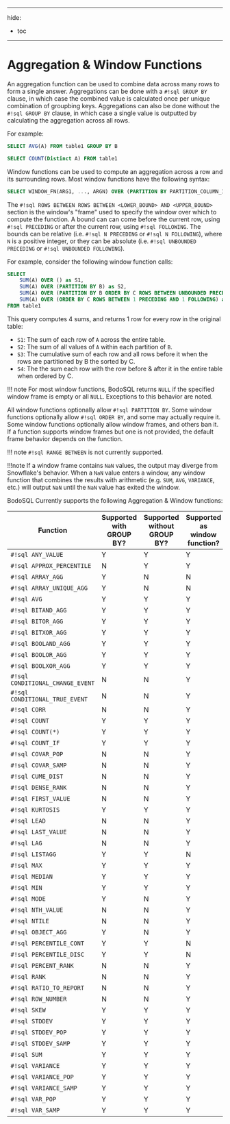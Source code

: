 ______________________________________________________________________

hide:

- toc

______________________________________________________________________

# Aggregation & Window Functions

An aggregation function can be used to combine data across many
rows to form a single answer. Aggregations can be done with a
`#!sql GROUP BY` clause, in which case the combined value is
calculated once per unique combination of groupbing keys. Aggregations
can also be done without the `#!sql GROUP BY` clause, in which case
a single value is outputted by calculating the aggregation across
all rows.

For example:

```sql
SELECT AVG(A) FROM table1 GROUP BY B

SELECT COUNT(Distinct A) FROM table1
```

Window functions can be used to compute an aggregation across a
row and its surrounding rows. Most window functions have the
following syntax:

```sql
SELECT WINDOW_FN(ARG1, ..., ARGN) OVER (PARTITION BY PARTITION_COLUMN_1, ..., PARTITION_COLUMN_N ORDER BY SORT_COLUMN_1, ..., SORT_COLUMN_N ROWS BETWEEN <LOWER_BOUND> AND <UPPER_BOUND>) FROM table_name
```

The `#!sql ROWS BETWEEN ROWS BETWEEN <LOWER_BOUND> AND <UPPER_BOUND>`
section is the window's "frame" used to specify the window over which to compute the
function. A bound can can come before the current row, using `#!sql PRECEDING` or after the current row, using
`#!sql FOLLOWING`. The bounds can be relative (i.e.
`#!sql N PRECEDING` or `#!sql N FOLLOWING`), where `N` is a positive integer,
or they can be absolute (i.e. `#!sql UNBOUNDED PRECEDING` or
`#!sql UNBOUNDED FOLLOWING`).

For example, consider the following window function calls:

```sql
SELECT
    SUM(A) OVER () as S1,
    SUM(A) OVER (PARTITION BY B) as S2,
    SUM(A) OVER (PARTITION BY B ORDER BY C ROWS BETWEEN UNBOUNDED PRECEDING AND CURRENT ROW) as S3,
    SUM(A) OVER (ORDER BY C ROWS BETWEEN 1 PRECEDING AND 1 FOLLOWING) as S4,
FROM table1
```

This query computes 4 sums, and returns 1 row for every row in the original table:

- `S1`: The sum of each row of `A` across the entire table.
- `S2`: The sum of all values of `A` within each partition of `B`.
- `S3`: The cumulative sum of each row and all rows before it when the rows are partitioned by B the sorted by C.
- `S4`: The the sum each row with the row before & after it in the entire table when ordered by C.

!!! note
For most window functions, BodoSQL returns `NULL` if the specified window frame
is empty or all `NULL`. Exceptions to this behavior are noted.

All window functions optionally allow `#!sql PARTITION BY`. Some window functions optionally allow `#!sql ORDER BY`, and some may actually require it. Some window functions optionally allow window frames, and others ban it. If a function supports window frames but one is not provided, the default frame behavior depends on the function.

!!! note
`#!sql RANGE BETWEEN` is not currently supported.

!!!note
If a window frame contains `NaN` values, the output may diverge from Snowflake's
behavior. When a `NaN` value enters a window, any window function that combines
the results with arithmetic (e.g. `SUM`, `AVG`, `VARIANCE`, etc.) will output
`NaN` until the `NaN` value has exited the window.

BodoSQL Currently supports the following Aggregation & Window functions:

| Function | Supported with GROUP BY? | Supported without GROUP BY? | Supported as window function? | (WINDOW) Requires ORDER BY? | (WINDOW) Allows frame? |
|---|---|---|---|---|---|
| `#!sql ANY_VALUE` | Y | Y | Y | N | N |
| `#!sql APPROX_PERCENTILE` | N | Y | Y | N | N |
| `#!sql ARRAY_AGG` | Y | N | N | N/A | N/A |
| `#!sql ARRAY_UNIQUE_AGG` | Y | N | N | N/A | N/A |
| `#!sql AVG` | Y | Y | Y | N | Y |
| `#!sql BITAND_AGG` | Y | Y | Y | N | N |
| `#!sql BITOR_AGG` | Y | Y | Y | N | N |
| `#!sql BITXOR_AGG` | Y | Y | Y | N | N |
| `#!sql BOOLAND_AGG` | Y | Y | Y | N | N |
| `#!sql BOOLOR_AGG` | Y | Y | Y | N | N |
| `#!sql BOOLXOR_AGG` | Y | Y | Y | N | N |
| `#!sql CONDITIONAL_CHANGE_EVENT` | N | N | Y | Y | N |
| `#!sql CONDITIONAL_TRUE_EVENT` | N | N | Y | Y | N |
| `#!sql CORR` | N | N | Y | N | N |
| `#!sql COUNT` | Y | Y | Y | N | Y |
| `#!sql COUNT(*)` | Y | Y | Y | N | Y |
| `#!sql COUNT_IF` | Y | Y | Y | N | Y |
| `#!sql COVAR_POP` | N | N | Y | N | N |
| `#!sql COVAR_SAMP` | N | N | Y | N | N |
| `#!sql CUME_DIST` | N | N | Y | Y | N |
| `#!sql DENSE_RANK` | N | N | Y | Y | N |
| `#!sql FIRST_VALUE` | N | N | Y | N | Y |
| `#!sql KURTOSIS` | Y | Y | Y | N | N |
| `#!sql LEAD` | N | N | Y | Y | N |
| `#!sql LAST_VALUE` | N | N | Y | N | Y |
| `#!sql LAG` | N | N | Y | Y | N |
| `#!sql LISTAGG` | Y | Y | N | N/A | N/A |
| `#!sql MAX` | Y | Y | Y | N | Y |
| `#!sql MEDIAN` | Y | Y | Y | N | N |
| `#!sql MIN` | Y | Y | Y | N | Y |
| `#!sql MODE` | Y | N | Y | N | N |
| `#!sql NTH_VALUE` | N | N | Y | N | Y |
| `#!sql NTILE` | N | N | Y | Y | N |
| `#!sql OBJECT_AGG` | Y | N | Y | N | N | N |
| `#!sql PERCENTILE_CONT` | Y | Y | N | N/A | N/A |
| `#!sql PERCENTILE_DISC` | Y | Y | N | N/A | N/A |
| `#!sql PERCENT_RANK` | N | N | Y | Y | N |
| `#!sql RANK` | N | N | Y | Y | N |
| `#!sql RATIO_TO_REPORT` | N | N | Y | N | N |
| `#!sql ROW_NUMBER` | N | N | Y | Y | N |
| `#!sql SKEW` | Y | Y | Y | N | N |
| `#!sql STDDEV` | Y | Y | Y | N | Y |
| `#!sql STDDEV_POP` | Y | Y | Y | N | Y |
| `#!sql STDDEV_SAMP` | Y | Y | Y | N | Y |
| `#!sql SUM` | Y | Y | Y | N | Y |
| `#!sql VARIANCE` | Y | Y | Y | N | Y |
| `#!sql VARIANCE_POP` | Y | Y | Y | N | Y |
| `#!sql VARIANCE_SAMP` | Y | Y | Y | N | Y |
| `#!sql VAR_POP` | Y | Y | Y | N | Y |
| `#!sql VAR_SAMP` | Y | Y | Y | N | Y |
